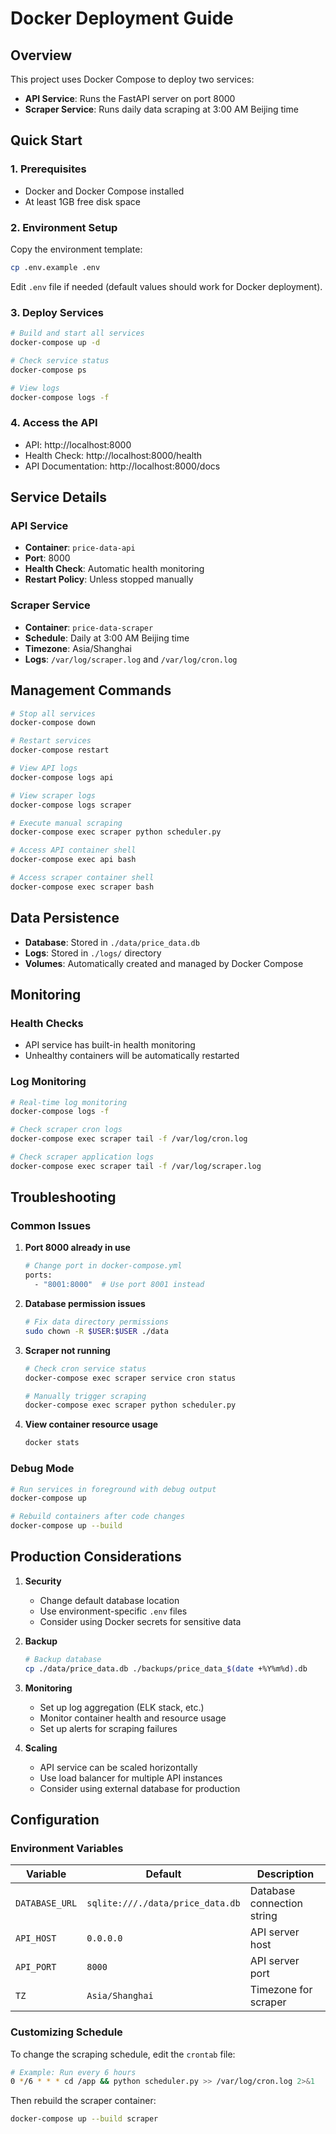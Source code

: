 # Docker Deployment Guide

## Overview

This project uses Docker Compose to deploy two services:
- **API Service**: Runs the FastAPI server on port 8000
- **Scraper Service**: Runs daily data scraping at 3:00 AM Beijing time

## Quick Start

### 1. Prerequisites

- Docker and Docker Compose installed
- At least 1GB free disk space

### 2. Environment Setup

Copy the environment template:
```bash
cp .env.example .env
```

Edit `.env` file if needed (default values should work for Docker deployment).

### 3. Deploy Services

```bash
# Build and start all services
docker-compose up -d

# Check service status
docker-compose ps

# View logs
docker-compose logs -f
```

### 4. Access the API

- API: http://localhost:8000
- Health Check: http://localhost:8000/health
- API Documentation: http://localhost:8000/docs

## Service Details

### API Service
- **Container**: `price-data-api`
- **Port**: 8000
- **Health Check**: Automatic health monitoring
- **Restart Policy**: Unless stopped manually

### Scraper Service
- **Container**: `price-data-scraper`
- **Schedule**: Daily at 3:00 AM Beijing time
- **Timezone**: Asia/Shanghai
- **Logs**: `/var/log/scraper.log` and `/var/log/cron.log`

## Management Commands

```bash
# Stop all services
docker-compose down

# Restart services
docker-compose restart

# View API logs
docker-compose logs api

# View scraper logs
docker-compose logs scraper

# Execute manual scraping
docker-compose exec scraper python scheduler.py

# Access API container shell
docker-compose exec api bash

# Access scraper container shell
docker-compose exec scraper bash
```

## Data Persistence

- **Database**: Stored in `./data/price_data.db`
- **Logs**: Stored in `./logs/` directory
- **Volumes**: Automatically created and managed by Docker Compose

## Monitoring

### Health Checks
- API service has built-in health monitoring
- Unhealthy containers will be automatically restarted

### Log Monitoring
```bash
# Real-time log monitoring
docker-compose logs -f

# Check scraper cron logs
docker-compose exec scraper tail -f /var/log/cron.log

# Check scraper application logs
docker-compose exec scraper tail -f /var/log/scraper.log
```

## Troubleshooting

### Common Issues

1. **Port 8000 already in use**
   ```bash
   # Change port in docker-compose.yml
   ports:
     - "8001:8000"  # Use port 8001 instead
   ```

2. **Database permission issues**
   ```bash
   # Fix data directory permissions
   sudo chown -R $USER:$USER ./data
   ```

3. **Scraper not running**
   ```bash
   # Check cron service status
   docker-compose exec scraper service cron status
   
   # Manually trigger scraping
   docker-compose exec scraper python scheduler.py
   ```

4. **View container resource usage**
   ```bash
   docker stats
   ```

### Debug Mode

```bash
# Run services in foreground with debug output
docker-compose up

# Rebuild containers after code changes
docker-compose up --build
```

## Production Considerations

1. **Security**
   - Change default database location
   - Use environment-specific `.env` files
   - Consider using Docker secrets for sensitive data

2. **Backup**
   ```bash
   # Backup database
   cp ./data/price_data.db ./backups/price_data_$(date +%Y%m%d).db
   ```

3. **Monitoring**
   - Set up log aggregation (ELK stack, etc.)
   - Monitor container health and resource usage
   - Set up alerts for scraping failures

4. **Scaling**
   - API service can be scaled horizontally
   - Use load balancer for multiple API instances
   - Consider using external database for production

## Configuration

### Environment Variables

| Variable | Default | Description |
|----------|---------|-------------|
| `DATABASE_URL` | `sqlite:///./data/price_data.db` | Database connection string |
| `API_HOST` | `0.0.0.0` | API server host |
| `API_PORT` | `8000` | API server port |
| `TZ` | `Asia/Shanghai` | Timezone for scraper |

### Customizing Schedule

To change the scraping schedule, edit the `crontab` file:
```bash
# Example: Run every 6 hours
0 */6 * * * cd /app && python scheduler.py >> /var/log/cron.log 2>&1
```

Then rebuild the scraper container:
```bash
docker-compose up --build scraper
```